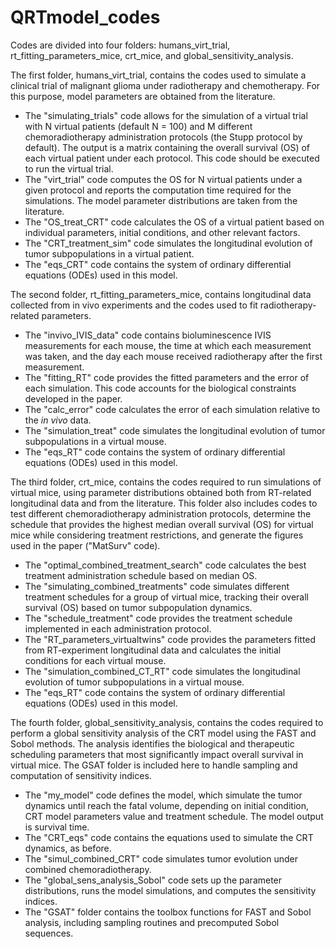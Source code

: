 # QRTmodel_codes

Codes are divided into four folders: humans_virt_trial, rt_fitting_parameters_mice, crt_mice, and global_sensitivity_analysis. 

The first folder, humans_virt_trial, contains the codes used to simulate a clinical trial of malignant glioma under radiotherapy and chemotherapy. For this purpose, model parameters are obtained from the literature.
  - The "simulating_trials" code allows for the simulation of a virtual trial with N virtual patients (default N = 100) and M different chemoradiotherapy administration protocols (the Stupp protocol by default). The output is a matrix containing the overall survival (OS) of each virtual patient under each protocol. This code should be executed to run the virtual trial.
  - The "virt_trial" code computes the OS for N virtual patients under a given protocol and reports the computation time required for the simulations. The model parameter distributions are taken from the literature.
  - The "OS_treat_CRT" code calculates the OS of a virtual patient based on individual parameters, initial conditions, and other relevant factors.
  - The "CRT_treatment_sim" code simulates the longitudinal evolution of tumor subpopulations in a virtual patient.
  - The "eqs_CRT" code contains the system of ordinary differential equations (ODEs) used in this model.

The second folder, rt_fitting_parameters_mice, contains longitudinal data collected from in vivo experiments and the codes used to fit radiotherapy-related parameters.
  - The "invivo_IVIS_data" code contains bioluminescence IVIS measurements for each mouse, the time at which each measurement was taken, and the day each mouse received radiotherapy after the first measurement.
  - The "fitting_RT" code provides the fitted parameters and the error of each simulation. This code accounts for the biological constraints developed in the paper.
  - The "calc_error" code calculates the error of each simulation relative to the _in vivo_ data.
  - The "simulation_treat"  code simulates the longitudinal evolution of tumor subpopulations in a virtual mouse.
  - The "eqs_RT" code contains the system of ordinary differential equations (ODEs) used in this model.

The third folder, crt_mice, contains the codes required to run simulations of virtual mice, using parameter distributions obtained both from RT-related longitudinal data and from the literature. This folder also includes codes to test different chemoradiotherapy administration protocols, determine the schedule that provides the highest median overall survival (OS) for virtual mice while considering treatment restrictions, and generate the figures used in the paper ("MatSurv" code).
  - The "optimal_combined_treatment_search" code calculates the best treatment administration schedule based on median OS.
  - The "simulating_combined_treatments" code simulates different treatment schedules for a group of virtual mice, tracking their overall survival (OS) based on tumor subpopulation dynamics.
  - The "schedule_treatment" code provides the treatment schedule implemented in each administration protocol.
  - The "RT_parameters_virtualtwins" code provides the parameters fitted from RT-experiment longitudinal data and calculates the initial conditions for each virtual mouse.
  - The "simulation_combined_CT_RT" code simulates the longitudinal evolution of tumor subpopulations in a virtual mouse.
  - The "eqs_RT" code contains the system of ordinary differential equations (ODEs) used in this model.
    
The fourth folder, global_sensitivity_analysis, contains the codes required to perform a global sensitivity analysis of the CRT model using the FAST and Sobol methods. The analysis identifies the biological and therapeutic scheduling parameters that most significantly impact overall survival in virtual mice. The GSAT folder is included here to handle sampling and computation of sensitivity indices.
  - The "my_model" code defines the model, which simulate the tumor dynamics until reach the fatal volume, depending on initial condition, CRT model parameters value and treatment schedule. The model output is survival time.
  - The "CRT_eqs" code contains the equations used to simulate the CRT dynamics, as before.
  - The "simul_combined_CRT" code simulates tumor evolution under combined chemoradiotherapy.
  - The "global_sens_analysis_Sobol" code sets up the parameter distributions, runs the model simulations, and computes the sensitivity indices.
  - The "GSAT" folder contains the toolbox functions for FAST and Sobol analysis, including sampling routines and precomputed Sobol sequences.




